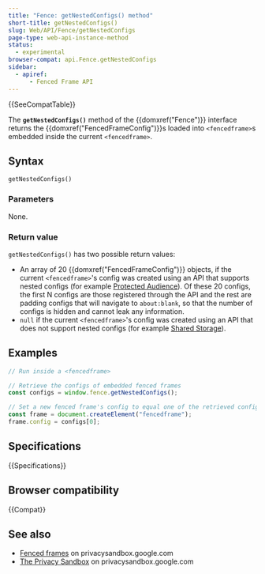 ```yaml
---
title: "Fence: getNestedConfigs() method"
short-title: getNestedConfigs()
slug: Web/API/Fence/getNestedConfigs
page-type: web-api-instance-method
status:
  - experimental
browser-compat: api.Fence.getNestedConfigs
sidebar:
  - apiref:
      - Fenced Frame API
---
```


{{SeeCompatTable}}

The **`getNestedConfigs()`** method of the
{{domxref("Fence")}} interface returns the {{domxref("FencedFrameConfig")}}s loaded into `<fencedframe>`s embedded inside the current `<fencedframe>`.

## Syntax

```js-nolint
getNestedConfigs()
```

### Parameters

None.

### Return value

`getNestedConfigs()` has two possible return values:

- An array of 20 {{domxref("FencedFrameConfig")}} objects, if the current `<fencedframe>`'s config was created using an API that supports nested configs (for example [Protected Audience](https://privacysandbox.google.com/private-advertising/protected-audience)). Of these 20 configs, the first N configs are those registered through the API and the rest are padding configs that will navigate to `about:blank`, so that the number of configs is hidden and cannot leak any information.
- `null` if the current `<fencedframe>`'s config was created using an API that does not support nested configs (for example [Shared Storage](/en-US/docs/Web/API/Shared_Storage_API)).

## Examples

```js
// Run inside a <fencedframe>

// Retrieve the configs of embedded fenced frames
const configs = window.fence.getNestedConfigs();

// Set a new fenced frame's config to equal one of the retrieved configs
const frame = document.createElement("fencedframe");
frame.config = configs[0];
```

## Specifications

{{Specifications}}

## Browser compatibility

{{Compat}}

## See also

- [Fenced frames](https://privacysandbox.google.com/private-advertising/fenced-frame) on privacysandbox.google.com
- [The Privacy Sandbox](https://privacysandbox.google.com/) on privacysandbox.google.com
